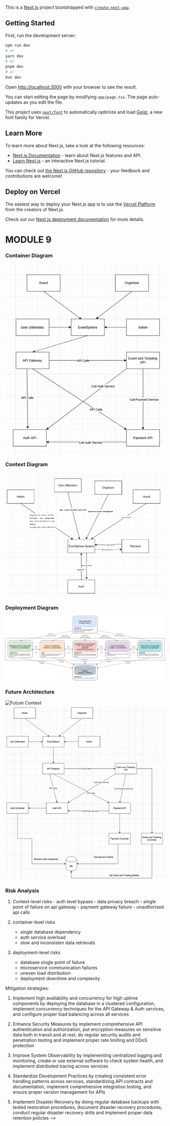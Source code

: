 This is a [Next.js](https://nextjs.org) project bootstrapped with [`create-next-app`](https://nextjs.org/docs/app/api-reference/cli/create-next-app).

## Getting Started

First, run the development server:

```bash
npm run dev
# or
yarn dev
# or
pnpm dev
# or
bun dev
```

Open [http://localhost:3000](http://localhost:3000) with your browser to see the result.

You can start editing the page by modifying `app/page.tsx`. The page auto-updates as you edit the file.

This project uses [`next/font`](https://nextjs.org/docs/app/building-your-application/optimizing/fonts) to automatically optimize and load [Geist](https://vercel.com/font), a new font family for Vercel.

## Learn More

To learn more about Next.js, take a look at the following resources:

- [Next.js Documentation](https://nextjs.org/docs) - learn about Next.js features and API.
- [Learn Next.js](https://nextjs.org/learn) - an interactive Next.js tutorial.

You can check out [the Next.js GitHub repository](https://github.com/vercel/next.js) - your feedback and contributions are welcome!

## Deploy on Vercel

The easiest way to deploy your Next.js app is to use the [Vercel Platform](https://vercel.com/new?utm_medium=default-template&filter=next.js&utm_source=create-next-app&utm_campaign=create-next-app-readme) from the creators of Next.js.

Check out our [Next.js deployment documentation](https://nextjs.org/docs/app/building-your-application/deploying) for more details.

# MODULE 9

### Container Diagram
![Container Diagram](ContainerDiagram.png)

### Context Diagram
![Context Diagram](ContextDiagram.png)

### Deployment Diagram
![Deployment Diagram](DeploymentDiagram.png)

### Future Architecture
![Future Context](FutureContext.png)
![Future Container](FutureContainer.png)

### Risk Analysis
 1.  Context-level risks
    - auth level bypass
    - data privacy breach
    - single point of failure on api gateway
    - payment gateway failure
    - unauthorised api calls

2.  container-level risks
    - single database dependency
    - auth service overload
    - slow and inconsisten data retrievals

3.  deployment-level risks
    - database single point of failure
    - microservice communication failures
    - uneven load distribution
    - deployment downtime and complexity

Mitigation strategies:

1. Implement high availability and concurrency for high uptime components by deploying the database in a clustered configuration, implement concurrency techniques for the API Gateway & Auth services, and configure proper load balancing across all services

2. Enhance Security Measures by implement comprehensive API authentication and authorization, put encryption measures on sensitive data both in transit and at rest, do regular security audits and penetration testing and implement proper rate limiting and DDoS protection

3. Improve System Observability by implementing centralized logging and monitoring, create or use external software to check system health, and implement distributed tracing across services

4. Standardize Development Practices by creating consistent error handling patterns across services, standardizing API contracts and documentation, implement comprehensive integration testing, and ensure proper version management for APIs

5. Implement Disaster Recovery by doing regular database backups with tested restoration procedures, document disaster recovery procedures, conduct regular disaster recovery drills and implement proper data retention policies -->
